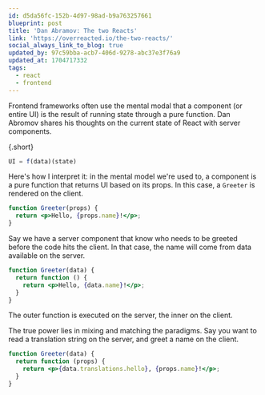 ```yaml
---
id: d5da56fc-152b-4d97-98ad-b9a763257661
blueprint: post
title: 'Dan Abramov: The two Reacts'
link: 'https://overreacted.io/the-two-reacts/'
social_always_link_to_blog: true
updated_by: 97c59bba-acb7-406d-9278-abc37e3f76a9
updated_at: 1704717332
tags:
  - react
  - frontend
---
```

Frontend frameworks often use the mental modal that a component (or entire UI) is the result of running state through a pure function. Dan Abromov shares his thoughts on the current state of React with server components.

{.short}
```js
UI = f(data)(state)
```

Here's how I interpret it: in the mental model we're used to, a component is a pure function that returns UI based on its props. In this case, a `Greeter` is rendered on the client.

```jsx
function Greeter(props) {
  return <p>Hello, {props.name}!</p>;
}
```

Say we have a server component that know who needs to be greeted before the code hits the client. In that case, the name will come from data available on the server.

```jsx
function Greeter(data) {
  return function () {
    return <p>Hello, {data.name}!</p>;
  }
}
```

The outer function is executed on the server, the inner on the client.

The true power lies in mixing and matching the paradigms. Say you want to read a translation string on the server, and greet a name on the client.

```jsx
function Greeter(data) {
  return function (props) {
    return <p>{data.translations.hello}, {props.name}!</p>;
  }
}
```